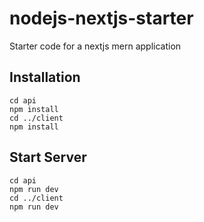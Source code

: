 # nodejs-nextjs-starter

Starter code for a nextjs mern application

## Installation

```
cd api
npm install
cd ../client
npm install
```

## Start Server

```
cd api
npm run dev
cd ../client
npm run dev
```

